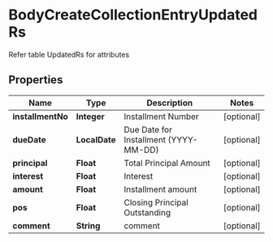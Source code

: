 

# BodyCreateCollectionEntryUpdatedRs

Refer table UpdatedRs for attributes

## Properties

Name | Type | Description | Notes
------------ | ------------- | ------------- | -------------
**installmentNo** | **Integer** | Installment Number |  [optional]
**dueDate** | **LocalDate** | Due Date for Installment (YYYY-MM-DD) |  [optional]
**principal** | **Float** | Total Principal Amount |  [optional]
**interest** | **Float** | Interest |  [optional]
**amount** | **Float** | Installment amount |  [optional]
**pos** | **Float** | Closing Principal Outstanding |  [optional]
**comment** | **String** | comment |  [optional]



